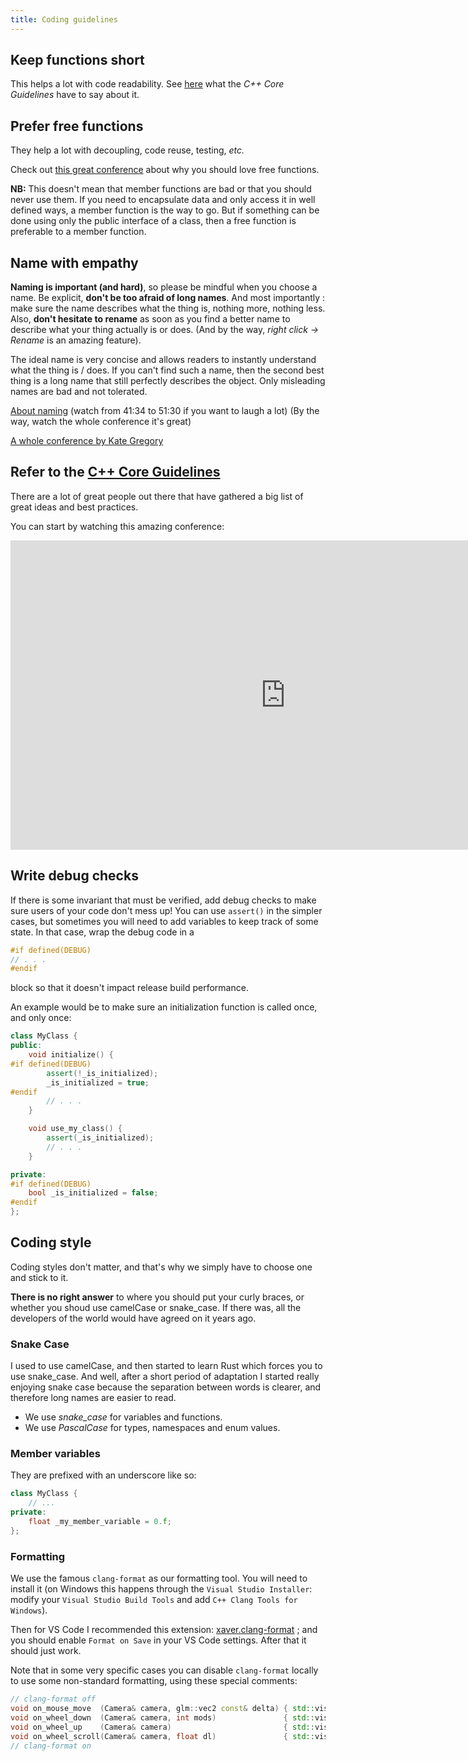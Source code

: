 ```yaml
---
title: Coding guidelines
---
```


## Keep functions short

This helps a lot with code readability. See [here](https://isocpp.github.io/CppCoreGuidelines/CppCoreGuidelines#Rf-single) what the *C++ Core Guidelines* have to say about it.

## Prefer free functions

They help a lot with decoupling, code reuse, testing, *etc.*

Check out [this great conference](https://youtu.be/WLDT1lDOsb4) about why you should love free functions.

**NB:** This doesn't mean that member functions are bad or that you should never use them. If you need to encapsulate data and only access it in well defined ways, a member function is the way to go. But if something can be done using only the public interface of a class, then a free function is preferable to a member function.

## Name with empathy

**Naming is important (and hard)**, so please be mindful when you choose a name. Be explicit, **don't be too afraid of long names**. And most importantly : make sure the name describes what the thing is, nothing more, nothing less.
Also, **don't hesitate to rename** as soon as you find a better name to describe what your thing actually is or does. (And by the way, *right click -> Rename* is an amazing feature).

The ideal name is very concise and allows readers to instantly understand what the thing is / does.
If you can't find such a name, then the second best thing is a long name that still perfectly describes the object.
Only misleading names are bad and not tolerated.

[About naming](https://youtu.be/FyCYva9DhsI?t=2494) (watch from 41:34 to 51:30 if you want to laugh a lot) (By the way, watch the whole conference it's great)

[A whole conference by Kate Gregory](https://youtu.be/MBRoCdtZOYg)

## Refer to the [C++ Core Guidelines](https://isocpp.github.io/CppCoreGuidelines/CppCoreGuidelines)

There are a lot of great people out there that have gathered a big list of great ideas and best practices.

You can start by watching this amazing conference:

<iframe width="880" height="495" src="https://www.youtube.com/embed/XkDEzfpdcSg" title="YouTube video player" frameborder="0" allow="accelerometer; autoplay; clipboard-write; encrypted-media; gyroscope; picture-in-picture" allowfullscreen></iframe>

## Write debug checks

If there is some invariant that must be verified, add debug checks to make sure users of your code don't mess up!
You can use ```assert()``` in the simpler cases, but sometimes you will need to add variables to keep track of some state. In that case, wrap the debug code in a 
```cpp
#if defined(DEBUG)
// . . .
#endif
```
block so that it doesn't impact release build performance.

An example would be to make sure an initialization function is called once, and only once:

```cpp
class MyClass {
public:
    void initialize() {
#if defined(DEBUG)
        assert(!_is_initialized);
        _is_initialized = true;
#endif
        // . . .
    }

    void use_my_class() {
        assert(_is_initialized);
        // . . .
    }

private:
#if defined(DEBUG)
    bool _is_initialized = false;
#endif
};
```

## Coding style

Coding styles don't matter, and that's why we simply have to choose one and stick to it.

**There is no right answer** to where you should put your curly braces, or whether you shoud use camelCase or snake_case. If there was, all the developers of the world would have agreed on it years ago.

### Snake Case

I used to use camelCase, and then started to learn Rust which forces you to use snake_case. And well, after a short period of adaptation I started really enjoying snake case because the separation between words is clearer, and therefore long names are easier to read.

 - We use *snake_case* for variables and functions.
 - We use *PascalCase* for types, namespaces and enum values.

### Member variables

They are prefixed with an underscore like so:

```cpp
class MyClass {
    // ...
private:
    float _my_member_variable = 0.f;
};
```

### Formatting

We use the famous ```clang-format``` as our formatting tool. You will need to install it (on Windows this happens through the ```Visual Studio Installer```: modify your ```Visual Studio Build Tools``` and add ```C++ Clang Tools for Windows```).

Then for VS Code I recommended this extension: [xaver.clang-format](https://marketplace.visualstudio.com/items?itemName=xaver.clang-format) ; and you should enable ```Format on Save``` in your VS Code settings. After that it should just work.

Note that in some very specific cases you can disable ```clang-format``` locally to use some non-standard formatting, using these special comments:

```cpp
// clang-format off
void on_mouse_move  (Camera& camera, glm::vec2 const& delta) { std::visit([&](auto&& state) { state.on_mouse_move  (*this, camera, delta); }, _state); }
void on_wheel_down  (Camera& camera, int mods)               { std::visit([&](auto&& state) { state.on_wheel_down  (*this, camera, mods);  }, _state); }
void on_wheel_up    (Camera& camera)                         { std::visit([&](auto&& state) { state.on_wheel_up    (*this, camera);        }, _state); }
void on_wheel_scroll(Camera& camera, float dl)               { std::visit([&](auto&& state) { state.on_wheel_scroll(*this, camera, dl);    }, _state); }
// clang-format on
```
